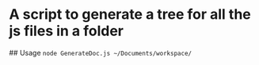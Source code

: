<h1>A script to generate a tree for all the js files in a folder</h1>
## Usage
<code>node GenerateDoc.js ~/Documents/workspace/</code>
